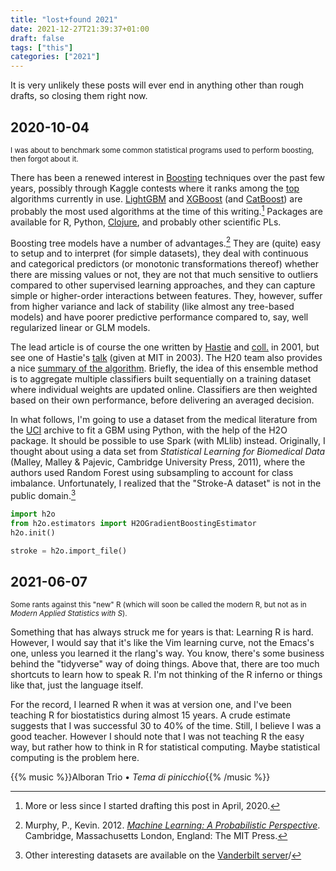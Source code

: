 ```yaml
---
title: "lost+found 2021"
date: 2021-12-27T21:39:37+01:00
draft: false
tags: ["this"]
categories: ["2021"]
---
```


It is very unlikely these posts will ever end in anything other than rough drafts, so closing them right now.

## 2020-10-04

<small>I was about to benchmark some common statistical programs used to perform boosting, then forgot about it.</small>

There has been a renewed interest in [Boosting](https://en.wikipedia.org/wiki/Boosting_%28machine_learning%29) techniques over the past few years, possibly through Kaggle contests where it ranks among the [top](https://www.kdnuggets.com/2017/10/xgboost-top-machine-learning-method-kaggle-explained.html) algorithms currently in use. [LightGBM](https://papers.nips.cc/paper/6907-lightgbm-a-highly-efficient-gradient-boosting-decision-tree.pdf) and [XGBoost](https://arxiv.org/pdf/1603.02754.pdf) (and [CatBoost](http://learningsys.org/nips17/assets/papers/paper_11.pdf)) are probably the most used algorithms at the time of this writing.[^1] Packages are available for R, Python, [Clojure](micro/clojure-xgboost), and probably other scientific PLs.

Boosting tree models have a number of advantages.[^2] They are (quite) easy to setup and to interpret (for simple datasets), they deal with continuous and categorical predictors (or monotonic transformations thereof) whether there are missing values or not, they are not that much sensitive to outliers compared to other supervised learning approaches, and they can capture simple or higher-order interactions between features. They, however, suffer from higher variance and lack of stability (like almost any tree-based models) and have poorer predictive performance compared to, say, well regularized linear or GLM models.

The lead article is of course the one written by [Hastie](https://web.stanford.edu/~hastie/ElemStatLearn/) and [coll.](https://projecteuclid.org/euclid.aos/1013203451) in 2001, but see one of Hastie's [talk](https://web.stanford.edu/~hastie/TALKS/boost.pdf) (given at MIT in 2003). The H20 team also provides a nice [summary of the algorithm](http://docs.h2o.ai/h2o/latest-stable/h2o-docs/data-science/gbm.html). Briefly, the idea of this ensemble method is to aggregate multiple classifiers built sequentially on a training dataset where individual weights are updated online. Classifiers are then weighted based on their own performance, before delivering an averaged decision.

In what follows, I'm going to use a dataset from the medical literature from the [UCI](https://archive.ics.uci.edu/ml/datasets/HCV+data) archive to fit a GBM using Python, with the help of the H2O package. It should be possible to use Spark (with MLlib) instead. Originally, I thought about using a data set from _Statistical Learning for Biomedical Data_ (Malley, Malley & Pajevic, Cambridge University Press, 2011), where the authors used Random Forest using subsampling to account for class imbalance. Unfortunately, I realized that the "Stroke-A dataset" is not in the public domain.[^3]

```python
import h2o
from h2o.estimators import H2OGradientBoostingEstimator
h2o.init()

stroke = h2o.import_file()
```

[^1]: More or less since I started drafting this post in April, 2020.
[^2]: Murphy, P., Kevin. 2012. [_Machine Learning: A Probabilistic Perspective_](https://www.cs.ubc.ca/~murphyk/MLbook/). Cambridge, Massachusetts London, England: The MIT Press.
[^3]: Other interesting datasets are available on the [Vanderbilt server](http://biostat.mc.vanderbilt.edu/wiki/Main/DataSets)/

## 2021-06-07

<small>Some rants against this "new" R (which will soon be called the modern R, but not as in _Modern Applied Statistics with S_).</small>

Something that has always struck me for years is that: Learning R is hard. However, I would say that it's like the Vim learning curve, not the Emacs's one, unless you learned it the rlang's way. You know, there's some business behind the "tidyverse" way of doing things. Above that, there are too much shortcuts to learn how to speak R. I'm not thinking of the R inferno or things like that, just the language itself.

For the record, I learned R when it was at version one, and I've been teaching R for biostatistics during almost 15 years. A crude estimate suggests that I was successful 30 to 40% of the time. Still, I believe I was a good teacher. However I should note that I was not teaching R the easy way, but rather how to think in R for statistical computing. Maybe statistical computing is the problem here.

{{% music %}}Alboran Trio • _Tema di pinicchio_{{% /music %}}
